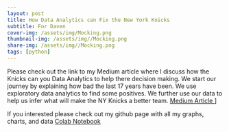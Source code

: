 ```yaml
---
layout: post
title: How Data Analytics can Fix the New York Knicks
subtitle: For Daven 
cover-img: /assets/img/Mocking.png
thumbnail-img: /assets/img//Mocking.png
share-img: /assets/img//Mocking.png
tags: [python]
---
```


Please check out the link to my Medium article where I discuss how the Knicks can you Data Analytics to help there decision making.  We start our journey by explaining how bad the last 17 years have been.  We use exploratory data analytics to find some positives.  We further use our data to help us infer what will make the NY Knicks a better team. [Medium Article ](https://medium.com/p/bcebfaeed4c7/edit)]

If you interested please check out my github page with all my graphs, charts, and data 
[Colab Notebook](https://colab.research.google.com/drive/1WEBgj9KWV630HTG9R03Ohi-XYF4PXEkT#scrollTo=AJJGg981YH2C&line=1&uniqifier=1)

